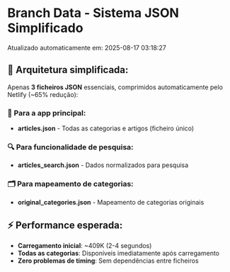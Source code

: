 # Branch Data - Sistema JSON Simplificado
Atualizado automaticamente em: 2025-08-17 03:18:27

## 🎯 Arquitetura simplificada:
Apenas **3 ficheiros JSON** essenciais, comprimidos automaticamente pelo Netlify (~65% redução):

### 📱 Para a app principal:
- **articles.json** - Todas as categorias e artigos (ficheiro único)

### 🔍 Para funcionalidade de pesquisa:
- **articles_search.json** - Dados normalizados para pesquisa

### 🗂️ Para mapeamento de categorias:
- **original_categories.json** - Mapeamento de categorias originais

## ⚡ Performance esperada:
- **Carregamento inicial**: ~409K (2-4 segundos)
- **Todas as categorias**: Disponíveis imediatamente após carregamento
- **Zero problemas de timing**: Sem dependências entre ficheiros
